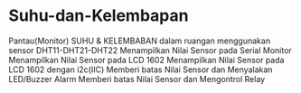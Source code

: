 # Suhu-dan-Kelembapan
Pantau(Monitor) SUHU &amp; KELEMBABAN dalam ruangan menggunakan sensor DHT11-DHT21-DHT22 Menampilkan Nilai Sensor pada Serial Monitor Menampilkan Nilai Sensor pada LCD 1602 Menampilkan Nilai Sensor pada LCD 1602 dengan i2c(IIC) Memberi batas Nilai Sensor dan Menyalakan LED/Buzzer Alarm Memberi batas Nilai Sensor dan Mengontrol Relay
